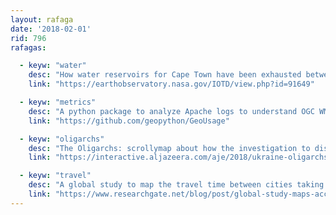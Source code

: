 ```yaml
---
layout: rafaga
date: '2018-02-01'
rid: 796
rafagas:

  - keyw: "water"
    desc: "How water reservoirs for Cape Town have been exhausted between 2014 and 2018, predicting a full end of service by April"
    link: "https://earthobservatory.nasa.gov/IOTD/view.php?id=91649"

  - keyw: "metrics"
    desc: "A python package to analyze Apache logs to understand OGC WMS usage metrics: users, layers, bandwidth, downloads, etc"
    link: "https://github.com/geopython/GeoUsage"

  - keyw: "oligarchs"
    desc: "The Oligarchs: scrollymap about how the investigation to discover how Ukraine wealth was plundered"
    link: "https://interactive.aljazeera.com/aje/2018/ukraine-oligarchs/index.html"

  - keyw: "travel"
    desc: "A global study to map the travel time between cities taking into account distance and road network infrastructure"
    link: "https://www.researchgate.net/blog/post/global-study-maps-access-to-cities"
---
```

